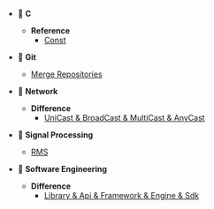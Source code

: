 <!-- docs/_sidebar.md -->

- 📂 **C**
  - **Reference**
    - [Const](/C/Reference-Const.md)

- 📂 **Git**
  - [Merge Repositories](/Git/Merge-repositories-in-git.md)
 
- 📂 **Network**
  - **Difference**
    - [UniCast & BroadCast & MultiCast & AnyCast](/Network/Difference-UniCast_BroadCast_MultiCast_AnyCast.md)

- 📂 **Signal Processing**
	- [RMS](/SignalProcessing/Reference-RMS_RootMeanSquare.md)

- 📂 **Software Engineering**
  - **Difference**
    - [Library & Api & Framework & Engine & Sdk](/SoftwareEngineering/Difference-Library_Api_Framework_Engine_Sdk.md)
